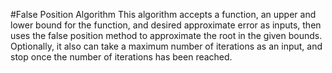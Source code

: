#False Position Algorithm
This algorithm accepts a function, an upper and lower bound for the function, and desired approximate error as inputs, 
then uses the false position method to approximate the root in the given bounds. Optionally, it also can take a maximum number of 
iterations as an input, and stop once the number of iterations has been reached.